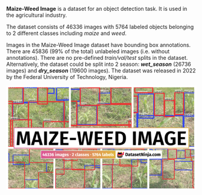 **Maize-Weed Image** is a dataset for an object detection task. It is used in the agricultural industry. 

The dataset consists of 46336 images with 5764 labeled objects belonging to 2 different classes including *maize* and *weed*.

Images in the Maize-Weed Image dataset have bounding box annotations. There are 45836 (99% of the total) unlabeled images (i.e. without annotations). There are no pre-defined <i>train/val/test</i> splits in the dataset. Alternatively, the dataset could be split into 2 season: ***wet_season*** (26736 images) and ***dry_season*** (19600 images). The dataset was released in 2022 by the Federal University of Technology, Nigeria.

<img src="https://github.com/dataset-ninja/maize-weed-image/raw/main/visualizations/poster.png">
